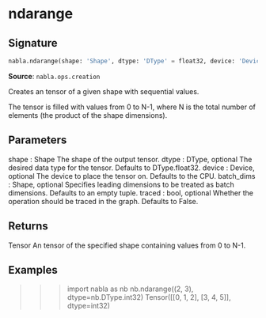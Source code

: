 # ndarange

## Signature

```python
nabla.ndarange(shape: 'Shape', dtype: 'DType' = float32, device: 'Device' = Device(type=cpu,id=0), batch_dims: 'Shape' = (), traced: 'bool' = False) -> 'Tensor'
```

**Source**: `nabla.ops.creation`

Creates an tensor of a given shape with sequential values.

The tensor is filled with values from 0 to N-1, where N is the total
number of elements (the product of the shape dimensions).

Parameters
----------
shape : Shape
    The shape of the output tensor.
dtype : DType, optional
    The desired data type for the tensor. Defaults to DType.float32.
device : Device, optional
    The device to place the tensor on. Defaults to the CPU.
batch_dims : Shape, optional
    Specifies leading dimensions to be treated as batch dimensions.
    Defaults to an empty tuple.
traced : bool, optional
    Whether the operation should be traced in the graph. Defaults to False.

Returns
-------
Tensor
    An tensor of the specified shape containing values from 0 to N-1.

Examples
--------
>>> import nabla as nb
>>> nb.ndarange((2, 3), dtype=nb.DType.int32)
Tensor([[0, 1, 2],
       [3, 4, 5]], dtype=int32)

